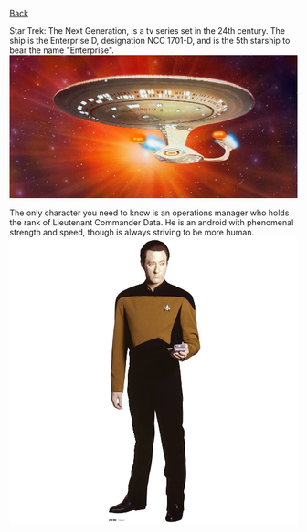 [Back](https://monip1.github.io/fun-things/)

Star Trek: The Next Generation, is a tv series set in the 24th century.
The ship is the Enterprise D, designation NCC 1701-D, and is the 5th starship to bear the name "Enterprise".
![enterprise](pictures/enterprise-glow.jpg)

The only character you need to know is an operations manager who holds the rank of Lieutenant Commander Data. He is an android with phenomenal strength and speed, though is always striving to be more human.
![data](pictures/data-full.jpg)